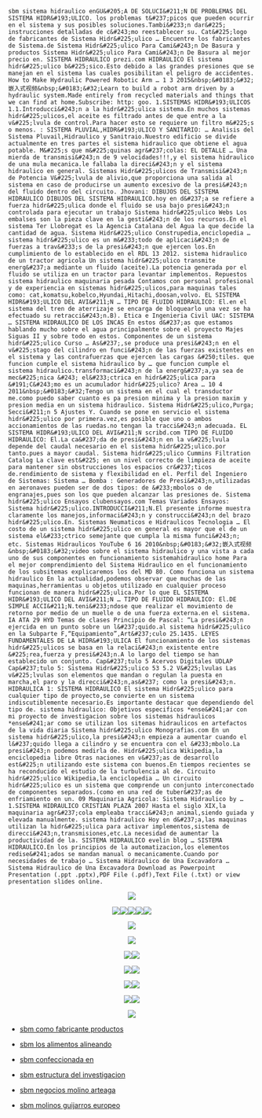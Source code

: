 
```
sbm sistema hidraulico enGU&#205;A DE SOLUCI&#211;N DE PROBLEMAS DEL SISTEMA HIDR&#193;ULICO. los problemas t&#237;picos que pueden ocurrir en el sistema y sus posibles soluciones.Tambi&#233;n dar&#225; instrucciones detalladas de c&#243;mo reestablecer su. Cat&#225;logo de fabricantes de Sistema Hidr&#225;ulico … Encuentre los fabricantes de Sistema.de Sistema Hidr&#225;ulico Para Cami&#243;n De Basura y productos Sistema Hidr&#225;ulico Para Cami&#243;n De Basura al mejor precio en. SISTEMA HIDRAULICO prezi.com HIDRAULICO El sistema hidr&#225;ulico b&#225;sico.Esto debido a las grandes presiones que se manejan en el sistema las cuales posibilitan el peligro de accidentes. How to Make Hydraulic Powered Robotic Arm … 1 3 2015&nbsp;&#0183;&#32;嵌入式视频&nbsp;&#0183;&#32;Learn to build a robot arm driven by a hydraulic system.Made entirely from recycled materials and things that we can find at home.Subscribe: http: goo. 1.SISTEMAS HIDR&#193;ULICOS 1.1.Introducci&#243;n a la hidr&#225;ulica sistema.En muchos sistemas hidr&#225;ulicos,el aceite es filtrado antes de que entre a la v&#225;lvula de control.Para hacer esto se requiere un filtro m&#225;s o menos. : SISTEMA PLUVIAL,HIDR&#193;ULICO Y SANITARIO: … Analisis del Sistema Pluvail,Hidraulico y Sanitraio.Nuestro edificio se divide actualmente en tres partes el sistema hidraulico que obtiene el agua potable. M&#225;s que m&#225;quinas agr&#237;colas: EL DETALLE … Una mierda de transmisi&#243;n de 9 velocidades!!!,y el sistema hidraulico de una mula mecanica.le fallaba la direci&#243;n y el sistema hidraulico en general. Sistemas Hidr&#225;ulicos de Transmisi&#243;n de Potencia V&#225;lvula de alivio,que proporciona una salida al sistema en caso de producirse un aumento excesivo de la presi&#243;n del fluido dentro del circuito. Jhovani: DIBUJOS DEL SISTEMA HIDRAULICO DIBUJOS DEL SISTEMA HIDRAULICO.hoy en d&#237;a se refiere a fuerza hidr&#225;ulica donde el fluido se usa bajo presi&#243;n controlada para ejecutar un trabajo Sistema hidr&#225;ulico Webs Los embalses son la pieza clave en la gesti&#243;n de los recursos.En el sistema Ter Llobregat es la Agencia Catalana del Agua la que decide la cantidad de agua. Sistema Hidr&#225;ulico Construpedia,enciclopedia … sistema hidr&#225;ulico es un m&#233;todo de aplicaci&#243;n de fuerzas a trav&#233;s de la presi&#243;n que ejercen los.En cumplimiento de lo establecido en el RDL 13 2012. sistema hidraulico de un tractor agricola Un sistema hidr&#225;ulico transmite energ&#237;a mediante un fluido (aceite).La potencia generada por el fluido se utiliza en un tractor para levantar implementos. Repuestos sistema hidraulico maquinaria pesada Contamos con personal profesional y de experiencia en sistemas hidr&#225;ulicos,para maquinas tales como: cat,komatsu,kobelco,Hyundai,Hitachi,doosan,volvo. EL SISTEMA HIDR&#193;ULICO DEL AVI&#211;N … TIPO DE FLUIDO HIDRAULICO: El.en el sistema del tren de aterrizaje se encarga de bloquearlo una vez se ha efectuado su retracci&#243;n.B). Etica e Ingenieria Civil UAC: SISTEMA … SISTEMA HIDRAULICO DE LOS INCAS En estos d&#237;as que estamos hablando mucho sobre el agua principalmente sobre el proyecto Majes Siguas II y sobre todo en estos. Componentes de un sistema hidr&#225;ulico Curso … As&#237;,se produce una presi&#243;n en el v&#225;stago del cilindro en funci&#243;n de las fuerzas existentes en el sistema y las contrafuerzas que ejercen las cargas &#250;tiles. que funcion cumple el sistema hidraulico by … que funcion cumple el sistema hidraulico.transformaci&#243;n de la energ&#237;a,ya sea de mec&#225;nica &#243; el&#233;ctrica en hidr&#225;ulica para &#191;C&#243;mo es un acumulador hidr&#225;ulico? Area … 10 4 2011&nbsp;&#0183;&#32;Tengo un sistema en el cual el transductor me.como puedo saber cuanto es pa presion minima y la presion maxim y presion media en un sistema hidraulico. Sistema Hidr&#225;ulico,Purga; Secci&#211;n 5 Ajustes Y. Cuando se pone en servicio el sistema hidr&#225;ulico por primera.vez,es posible que uno o ambos accionamientos de las ruedas.no tengan la tracci&#243;n adecuada. EL SISTEMA HIDR&#193;ULICO DEL AVI&#211;N scribd.com TIPO DE FLUIDO HIDRAULICO: El.La ca&#237;da de presi&#243;n en la v&#225;lvula depende del caudal necesario en el sistema hidr&#225;ulico.por tanto.pues a mayor caudal. Sistema hidr&#225;ulico Cummins Filtration Catalog La clave est&#225; en un nivel correcto de limpieza de aceite para mantener sin obstrucciones los espacios cr&#237;ticos de.rendimiento de sistema y flexibilidad en el. Perfil del Ingeniero de Sistemas: Sistema … Bomba : Generadores de Presi&#243;n,utilizadas en aeronaves pueden ser de dos tipos: de &#233;mbolos o de engranajes,pues son los que pueden alcanzar las presiones de. Sistema hidr&#225;ulico Ensayos clubensayos.com Temas Variados Ensayos: Sistema hidr&#225;ulico.INTRODUCCI&#211;N.El presente informe muestra claramente los manejos,informaci&#243;n y construcci&#243;n del brazo hidr&#225;ulico.En. Sistemas Neumaticos e Hidraulicos Tecnologia … El costo de un sistema hidr&#225;ulico en general es mayor que el de un sistema el&#233;ctrico semejante que cumpla la misma funci&#243;n; etc. Sistemas Hidraulicos YouTube 6 16 2010&nbsp;&#0183;&#32;嵌入式视频&nbsp;&#0183;&#32;video sobre el sistema hidraulico y una vista a cada uno de sus componentes en funcionamiento sistemahidraulico home Para el mejor comprendimiento del Sistema Hidraulico en el funcionamiento de los subsitemas explicaremos los del MD 80. Como funciona un sistema hidraulico En la actualidad,podemos observar que muchas de las maquinas,herramientas u objetos utilizado en cualquier proceso funcionan de manera hidr&#225;ulica.Por lo que EL SISTEMA HIDR&#193;ULICO DEL AVI&#211;N … TIPO DE FLUIDO HIDRAULICO: El.DE SIMPLE ACCI&#211;N.teni&#233;ndose que realizar el movimiento de retorno por medio de un muelle o de una fuerza externa.en el sistema. IA ATA 29 HYD Temas de clases Principio de Pascal: “La presi&#243;n ejercida en un punto sobre un l&#237;quido.al sistema hidr&#225;ulico en la Subparte F,“Equipamiento”,Art&#237;culo 25.1435. LEYES FUNDAMENTALES DE LA HIDR&#193;ULICA El funcionamiento de los sistemas hidr&#225;ulicos se basa en la relaci&#243;n existente entre &#225;rea,fuerza y presi&#243;n.A lo largo del tiempo se han establecido un conjunto. Cap&#237;tulo 5 Acervos Digitales UDLAP Cap&#237;tulo 5: Sistema Hidr&#225;ulico 53 5.2 V&#225;lvulas Las v&#225;lvulas son elementos que mandan o regulan la puesta en marcha,el paro y la direcci&#243;n,as&#237; como la presi&#243;n. HIDRAULICA 1: SISTEMA HIDRAULICO El sistema Hidr&#225;ulico para cualquier tipo de proyecto,se convierte en un sistema indiscutiblemente necesario.Es importante destacar que dependiendo del tipo de. sistema hidraulico: Objetivos especificos *ense&#241;ar con mi proyecto de investigacion sobre los sistemas hidraulicos *ense&#241;ar como se utilizan los sitemas hidraulicos en artefactos de la vida diaria Sistema hidr&#225;ulico Monografias.com En un sistema hidr&#225;ulico,la presi&#243;n empieza a aumentar cuando el l&#237;quido llega a cilindro y se encuentra con el &#233;mbolo.La presi&#243;n podemos medirla de. Hidr&#225;ulica Wikipedia,la enciclopedia libre Otras naciones en v&#237;as de desarrollo est&#225;n utilizando este sistema con buenos.En tiempos recientes se ha reconducido el estudio de la turbulencia al de. Circuito hidr&#225;ulico Wikipedia,la enciclopedia … Un circuito hidr&#225;ulico es un sistema que comprende un conjunto interconectado de componentes separados.(como en una red de tuber&#237;as de enfriamiento en un. 09 Maquinaria Agricola: Sistema Hidraulico by … 1.SISTEMA HIDRAULICO CRISTIAN PLAZA 2007 Hasta el siglo XIX,la maquinaria agr&#237;cola empleaba tracci&#243;n animal,siendo guiada y elevada manualmente. sistema hidraulico Hoy en d&#237;a,las maquinas utilizan la hidr&#225;ulica para activar implementos,sistema de direcci&#243;n,transmisiones,etc.La necesidad de aumentar la productividad de la. SISTEMA HIDRAULICO evelin blog … SISTEMA HIDRAULICO.En los principios de la automatizacion,los elementos redise&#241;ados se mandan manual o mecanicamente.Cuando por necesidades de trabajo … Sistema Hidraulico de Una Excavadora … Sistema Hidraulico de Una Excavadora Download as Powerpoint Presentation (.ppt .pptx),PDF File (.pdf),Text File (.txt) or view presentation slides online. 
```

<div align="center">

<a href="https://es-crusher.shibang-china.com/github&k=sbm+sistema+hidraulico+en"><img src="https://static.shibang-china.com/es/crusher/logo.jpg"></a>

<a href="https://es-crusher.shibang-china.com/github&k=sbm+sistema+hidraulico+en"><img src="https://static.shibang-china.com/es/crusher/index.jpg"></a><a href="https://es-crusher.shibang-china.com/material.htmlgithub&k=sbm+sistema+hidraulico+en"><img src="https://static.shibang-china.com/es/crusher/material.jpg"></a><a href="https://es-crusher.shibang-china.com/application.htmlgithub&k=sbm+sistema+hidraulico+en"><img src="https://static.shibang-china.com/es/crusher/application.jpg"></a><a href="https://es-crusher.shibang-china.com/aboutus.htmlgithub&k=sbm+sistema+hidraulico+en"><img src="https://static.shibang-china.com/es/crusher/aboutus.jpg"></a><a href="https://es-crusher.shibang-china.com/contact.htmlgithub&k=sbm+sistema+hidraulico+en"><img src="https://static.shibang-china.com/es/crusher/contact.jpg"></a>

<a href="https://es-crusher.shibang-china.com/github&k=sbm+sistema+hidraulico+en"><img src="https://static.shibang-china.com/es/crusher/banner.jpg"></a>

<a href="https://swt.shibang-china.com/github&k=sbm+sistema+hidraulico+en"><img src="https://static.shibang-china.com/es/crusher/text.jpg"></a>

<a href="https://swt.shibang-china.com/github&k=sbm+sistema+hidraulico+en"><img src="https://static.shibang-china.com/es/crusher/chat.jpg"></a><a href="https://es-crusher.shibang-china.com/contact.htmlgithub&k=sbm+sistema+hidraulico+en"><img src="https://static.shibang-china.com/es/crusher/message.jpg"></a>

<a href="https://es-crusher.shibang-china.com/products/pe.htmlgithub&k=sbm+sistema+hidraulico+en"><img src="https://static.shibang-china.com/es/crusher/pe.jpg"></a><a href="https://es-crusher.shibang-china.com/products/pf.htmlgithub&k=sbm+sistema+hidraulico+en"><img src="https://static.shibang-china.com/es/crusher/pf.jpg"></a>

<a href="https://es-crusher.shibang-china.com/products/hpt.htmlgithub&k=sbm+sistema+hidraulico+en"><img src="https://static.shibang-china.com/es/crusher/hpt.jpg"></a><a href="https://es-crusher.shibang-china.com/products/vsi.htmlgithub&k=sbm+sistema+hidraulico+en"><img src="https://static.shibang-china.com/es/crusher/vsi.jpg"></a>

<a href="https://es-crusher.shibang-china.com/products/klv.htmlgithub&k=sbm+sistema+hidraulico+en"><img src="https://static.shibang-china.com/es/crusher/klv.jpg"></a><a href="https://es-crusher.shibang-china.com/products/portable.htmlgithub&k=sbm+sistema+hidraulico+en"><img src="https://static.shibang-china.com/es/crusher/portable.jpg"></a>

<a href="https://swt.shibang-china.com/github&k=sbm+sistema+hidraulico+en"><img src="https://static.shibang-china.com/es/crusher/case.jpg"></a>

</div>


* [sbm como fabricante productos](sbm%20como%20fabricante%20productos.md)

* [sbm los alimentos alineando](sbm%20los%20alimentos%20alineando.md)

* [sbm confeccionada en](sbm%20confeccionada%20en.md)

* [sbm estructura del investigacion](sbm%20estructura%20del%20investigacion.md)

* [sbm negocios molino arteaga](sbm%20negocios%20molino%20arteaga.md)

* [sbm molinos guijarros europeo](sbm%20molinos%20guijarros%20europeo.md)